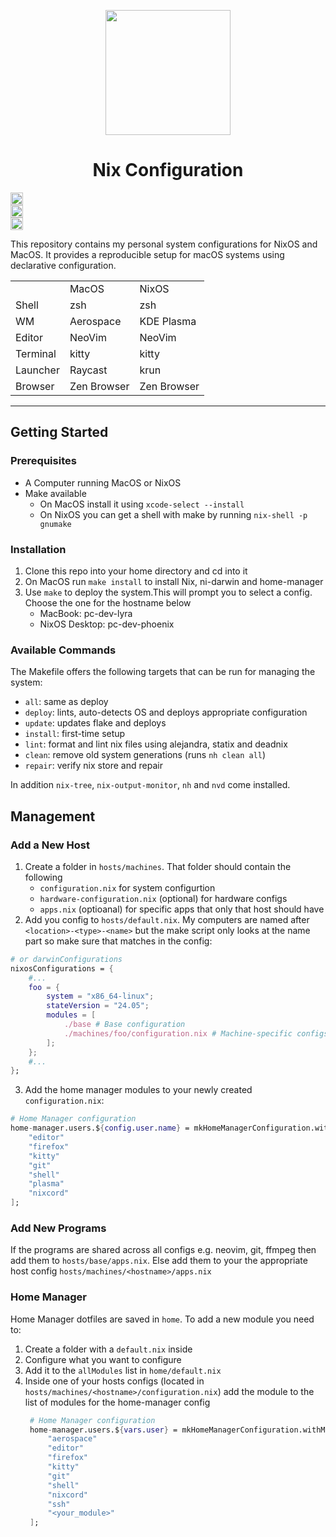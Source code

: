 <p align="center">
    <img src="https://nixos.wiki/images/thumb/2/20/Home-nixos-logo.png/414px-Home-nixos-logo.png" width=200/>
    <h1 align="center">Nix Configuration </h1>
    <div style="display: grid;" align="center">
    <img src="https://github.com/frostplexx/dotfiles.nix/actions/workflows/validate.yml/badge.svg" height=20/>
    <img src="https://img.shields.io/github/repo-size/frostplexx/dotfiles.nix" height=20/>
    <img src="https://img.shields.io/github/license/frostplexx/dotfiles.nix" height=20/>
    </div>
</p>

This repository contains my personal system configurations for NixOS and MacOS.
It provides a reproducible setup for macOS systems using declarative configuration.

<table align="center">
    <tr>
        <td></td><td>MacOS</td><td>NixOS</td>
    </tr>
    <tr>
        <td>Shell</td><td>zsh</td><td>zsh</td>
    </tr>
    <tr>
        <td>WM</td><td>Aerospace</td><td>KDE Plasma</td>
    </tr>
    <tr>
        <td>Editor</td><td>NeoVim</td><td>NeoVim</td>
    </tr>
    <tr>
        <td>Terminal</td><td>kitty</td><td>kitty</td>
    </tr>
    <tr>
        <td>Launcher</td><td>Raycast</td><td>krun</td>
    </tr>
    <tr>
        <td>Browser</td><td>Zen Browser</td><td>Zen Browser</td>
    </tr>
</table>

---

## Getting Started

### Prerequisites

- A Computer running MacOS or NixOS
- Make available
  - On MacOS install it using `xcode-select --install`
  - On NixOS you can get a shell with make by running `nix-shell -p gnumake`

### Installation

1. Clone this repo into your home directory and cd into it
2. On MacOS run `make install` to install Nix, ni-darwin and home-manager
3. Use `make` to deploy the system.This will prompt you to select a config. Choose the one for the hostname below
    - MacBook: pc-dev-lyra
    - NixOS Desktop: pc-dev-phoenix

### Available Commands

The Makefile offers the following targets that can be run for managing the system:

- `all`:      same as deploy
- `deploy`:   lints, auto-detects OS and deploys appropriate configuration
- `update`:   updates flake and deploys
- `install`:  first-time setup
- `lint`:     format and lint nix files using alejandra, statix and deadnix
- `clean`:    remove old system generations (runs `nh clean all`)
- `repair`:   verify nix store and repair

In addition `nix-tree`, `nix-output-monitor`, `nh` and `nvd` come installed.

## Management

### Add a New Host

1. Create a folder in `hosts/machines`. That folder should contain the following
    - `configuration.nix` for system configurtion
    - `hardware-configuration.nix` (optional) for hardware configs
    - `apps.nix` (optioanal) for specific apps that only that host should have
2. Add you config to `hosts/default.nix`. My computers are named after `<location>-<type>-<name>` but the make 
script only looks at the name part so make sure that matches in the config:
```nix
# or darwinConfigurations
nixosConfigurations = {
    #...
    foo = {
        system = "x86_64-linux";
        stateVersion = "24.05";
        modules = [
            ./base # Base configuration
            ./machines/foo/configuration.nix # Machine-specific configs
        ];
    };
    #...
};
```
3. Add the home manager modules to your newly created `configuration.nix`:
```nix
# Home Manager configuration
home-manager.users.${config.user.name} = mkHomeManagerConfiguration.withModules [
    "editor"
    "firefox"
    "kitty"
    "git"
    "shell"
    "plasma"
    "nixcord"
];
```

### Add New Programs

If the programs are shared across all configs e.g. neovim, git, ffmpeg then add them to `hosts/base/apps.nix`. 
Else add them to your the appropriate host config `hosts/machines/<hostname>/apps.nix`

### Home Manager

Home Manager dotfiles are saved in `home`. 
To add a new module you need to: 

1. Create a folder with a `default.nix` inside
2. Configure what you want to configure
3. Add it to the `allModules` list in `home/default.nix`
4. Inside one of your hosts configs (located in `hosts/machines/<hostname>/configuration.nix`) add the module to the list of 
modules for the home-manager config
   ```nix
    # Home Manager configuration
    home-manager.users.${vars.user} = mkHomeManagerConfiguration.withModules [
        "aerospace"
        "editor"
        "firefox"
        "kitty"
        "git"
        "shell"
        "nixcord"
        "ssh"
        "<your_module>"
    ];
   ```
